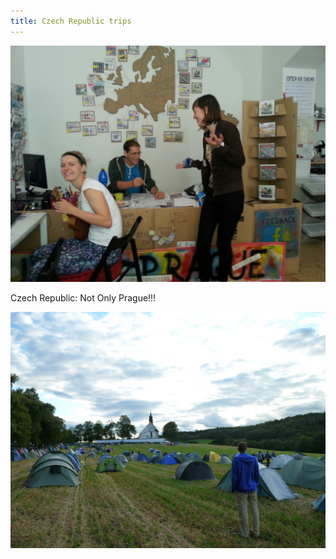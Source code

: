 ```yaml
---
title: Czech Republic trips
---
```


![Czech Republic](assets/img/travel/trip-12/img1.jpg)

Czech Republic: Not Only Prague!!!

![Czech Republic](assets/img/travel/trip-12/img2.jpg)
